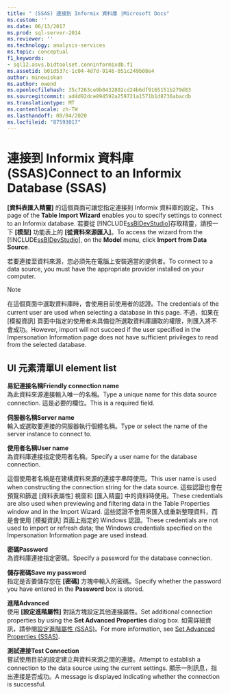 ```yaml
---
title: " (SSAS) 連接到 Informix 資料庫 |Microsoft Docs"
ms.custom: ''
ms.date: 06/13/2017
ms.prod: sql-server-2014
ms.reviewer: ''
ms.technology: analysis-services
ms.topic: conceptual
f1_keywords:
- sql12.asvs.bidtoolset.conninformixdb.f1
ms.assetid: b01d537c-1c04-4d7d-9146-051c249b08e4
author: minewiskan
ms.author: owend
ms.openlocfilehash: 35c7263ce9b0432802cd24b6df9165151b279d83
ms.sourcegitcommit: ad4d92dce894592a259721a1571b1d8736abacdb
ms.translationtype: MT
ms.contentlocale: zh-TW
ms.lasthandoff: 08/04/2020
ms.locfileid: "87593017"
---
```

# <a name="connect-to-an-informix-database-ssas"></a><span data-ttu-id="c2d44-102">連接到 Informix 資料庫 (SSAS)</span><span class="sxs-lookup"><span data-stu-id="c2d44-102">Connect to an Informix Database (SSAS)</span></span>
  <span data-ttu-id="c2d44-103">**[資料表匯入精靈]** 的這個頁面可讓您指定連接到 Informix 資料庫的設定。</span><span class="sxs-lookup"><span data-stu-id="c2d44-103">This page of the **Table Import Wizard** enables you to specify settings to connect to an Informix database.</span></span> <span data-ttu-id="c2d44-104">若要從 [!INCLUDE[ssBIDevStudio](../includes/ssbidevstudio-md.md)]存取精靈，請按一下 **[模型]** 功能表上的 **[從資料來源匯入]**。</span><span class="sxs-lookup"><span data-stu-id="c2d44-104">To access the wizard from the [!INCLUDE[ssBIDevStudio](../includes/ssbidevstudio-md.md)], on the **Model** menu, click **Import from Data Source**.</span></span>  
  
 <span data-ttu-id="c2d44-105">若要連接至資料來源，您必須先在電腦上安裝適當的提供者。</span><span class="sxs-lookup"><span data-stu-id="c2d44-105">To connect to a data source, you must have the appropriate provider installed on your computer.</span></span>  
  
> [!NOTE]  
>  <span data-ttu-id="c2d44-106">在這個頁面中選取資料庫時，會使用目前使用者的認證。</span><span class="sxs-lookup"><span data-stu-id="c2d44-106">The credentials of the current user are used when selecting a database in this page.</span></span> <span data-ttu-id="c2d44-107">不過，如果在 [模擬資訊] 頁面中指定的使用者未具備從所選取資料庫讀取的權限，則匯入將不會成功。</span><span class="sxs-lookup"><span data-stu-id="c2d44-107">However, import will not succeed if the user specified in the Impersonation Information page does not have sufficient privileges to read from the selected database.</span></span>  
  
## <a name="ui-element-list"></a><span data-ttu-id="c2d44-108">UI 元素清單</span><span class="sxs-lookup"><span data-stu-id="c2d44-108">UI element list</span></span>  
 <span data-ttu-id="c2d44-109">**易記連接名稱**</span><span class="sxs-lookup"><span data-stu-id="c2d44-109">**Friendly connection name**</span></span>  
 <span data-ttu-id="c2d44-110">為此資料來源連接輸入唯一的名稱。</span><span class="sxs-lookup"><span data-stu-id="c2d44-110">Type a unique name for this data source connection.</span></span> <span data-ttu-id="c2d44-111">這是必要的欄位。</span><span class="sxs-lookup"><span data-stu-id="c2d44-111">This is a required field.</span></span>  
  
 <span data-ttu-id="c2d44-112">**伺服器名稱**</span><span class="sxs-lookup"><span data-stu-id="c2d44-112">**Server name**</span></span>  
 <span data-ttu-id="c2d44-113">輸入或選取要連接的伺服器執行個體名稱。</span><span class="sxs-lookup"><span data-stu-id="c2d44-113">Type or select the name of the server instance to connect to.</span></span>  
  
 <span data-ttu-id="c2d44-114">**使用者名稱**</span><span class="sxs-lookup"><span data-stu-id="c2d44-114">**User name**</span></span>  
 <span data-ttu-id="c2d44-115">為資料庫連接指定使用者名稱。</span><span class="sxs-lookup"><span data-stu-id="c2d44-115">Specify a user name for the database connection.</span></span>  
  
 <span data-ttu-id="c2d44-116">這個使用者名稱是在建構資料來源的連接字串時使用。</span><span class="sxs-lookup"><span data-stu-id="c2d44-116">This user name is used when constructing the connection string for the data source.</span></span> <span data-ttu-id="c2d44-117">這些認證也會在預覽和篩選 [資料表屬性] 視窗和 [匯入精靈] 中的資料時使用。</span><span class="sxs-lookup"><span data-stu-id="c2d44-117">These credentials are also used when previewing and filtering data in the Table Properties window and in the Import Wizard.</span></span> <span data-ttu-id="c2d44-118">這些認證不會用來匯入或重新整理資料，而是會使用 [模擬資訊] 頁面上指定的 Windows 認證。</span><span class="sxs-lookup"><span data-stu-id="c2d44-118">These credentials are not used to import or refresh data; the Windows credentials specified on the Impersonation Information page are used instead.</span></span>  
  
 <span data-ttu-id="c2d44-119">**密碼**</span><span class="sxs-lookup"><span data-stu-id="c2d44-119">**Password**</span></span>  
 <span data-ttu-id="c2d44-120">為資料庫連接指定密碼。</span><span class="sxs-lookup"><span data-stu-id="c2d44-120">Specify a password for the database connection.</span></span>  
  
 <span data-ttu-id="c2d44-121">**儲存密碼**</span><span class="sxs-lookup"><span data-stu-id="c2d44-121">**Save my password**</span></span>  
 <span data-ttu-id="c2d44-122">指定是否要儲存您在 **[密碼]** 方塊中輸入的密碼。</span><span class="sxs-lookup"><span data-stu-id="c2d44-122">Specify whether the password you have entered in the **Password** box is stored.</span></span>  
  
 <span data-ttu-id="c2d44-123">**進階**</span><span class="sxs-lookup"><span data-stu-id="c2d44-123">**Advanced**</span></span>  
 <span data-ttu-id="c2d44-124">使用 **[設定進階屬性]** 對話方塊設定其他連接屬性。</span><span class="sxs-lookup"><span data-stu-id="c2d44-124">Set additional connection properties by using the **Set Advanced Properties** dialog box.</span></span> <span data-ttu-id="c2d44-125">如需詳細資訊，請參閱[設定進階屬性 &#40;SSAS&#41;](set-advanced-properties-ssas.md)。</span><span class="sxs-lookup"><span data-stu-id="c2d44-125">For more information, see [Set Advanced Properties &#40;SSAS&#41;](set-advanced-properties-ssas.md).</span></span>  
  
 <span data-ttu-id="c2d44-126">**測試連接**</span><span class="sxs-lookup"><span data-stu-id="c2d44-126">**Test Connection**</span></span>  
 <span data-ttu-id="c2d44-127">嘗試使用目前的設定建立與資料來源之間的連接。</span><span class="sxs-lookup"><span data-stu-id="c2d44-127">Attempt to establish a connection to the data source using the current settings.</span></span> <span data-ttu-id="c2d44-128">顯示一則訊息，指出連接是否成功。</span><span class="sxs-lookup"><span data-stu-id="c2d44-128">A message is displayed indicating whether the connection is successful.</span></span>  
  
  
